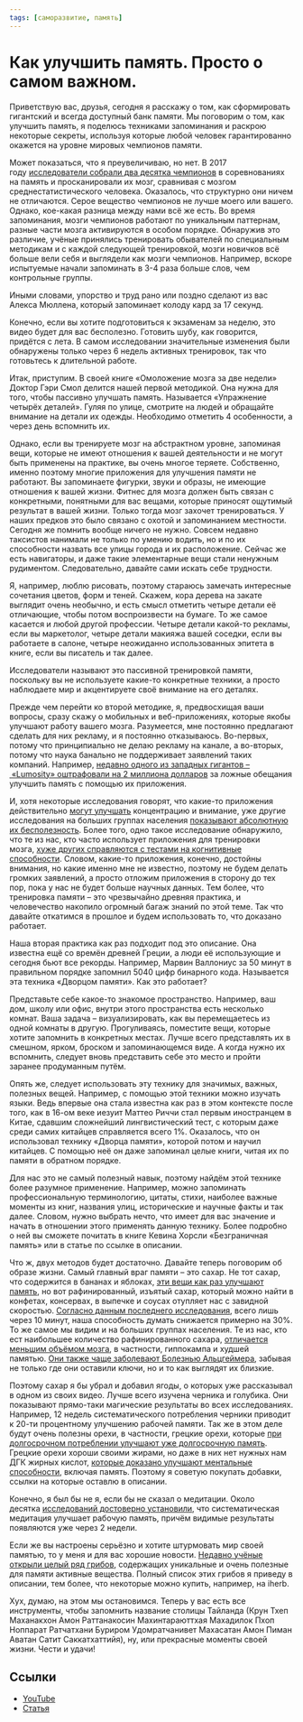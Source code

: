 ```yaml
---
tags: [саморазвитие, память]
---
```

# Как улучшить память. Просто о самом важном.

Приветствую вас, друзья, сегодня я расскажу о том, как сформировать гигантский и всегда доступный банк памяти. Мы поговорим о том, как улучшить память, я поделюсь техниками запоминания и раскрою некоторые секреты, используя которые любой человек гарантированно окажется на уровне мировых чемпионов памяти.

Может показаться, что я преувеличиваю, но нет. В 2017 году [исследователи собрали два десятка чемпионов](https://www.cell.com/neuron/fulltext/S0896-6273(17)30087-9) в соревнованиях на память и просканировали их мозг, сравнивая с мозгом среднестатистического человека. Оказалось, что структурно они ничем не отличаются. Серое вещество чемпионов не лучше моего или вашего. Однако, кое-какая разница между нами всё же есть. Во время запоминания, мозги чемпионов работают по уникальным паттернам, разные части мозга активируются в особом порядке. Обнаружив это различие, учёные принялись тренировать обывателей по специальным методикам и с каждой следующей тренировкой, мозги новичков всё больше вели себя и выглядели как мозги чемпионов. Например, вскоре испытуемые начали запоминать в 3-4 раза больше слов, чем контрольные группы.

Иными словами, упорство и труд рано или поздно сделают из вас Алекса Мюллена, который запоминает колоду кард за 17 секунд.

Конечно, если вы хотите подготовиться к экзаменам за неделю, это видео будет для вас бесполезно. Готовить шубу, как говорится, придётся с лета. В самом исследовании значительные изменения были обнаружены только через 6 недель активных тренировок, так что готовьтесь к длительной работе.

Итак, приступим. В своей книге «Омоложение мозга за две недели» Доктор Гэри Смол делится нашей первой методикой. Она нужна для того, чтобы пассивно улучшать память. Называется «Упражнение четырёх деталей». Гуляя по улице, смотрите на людей и обращайте внимание на детали их одежды. Необходимо отметить 4 особенности, а через день вспомнить их.

Однако, если вы тренируете мозг на абстрактном уровне, запоминая вещи, которые не имеют отношения к вашей деятельности и не могут быть применены на практике, вы очень многое теряете. Собственно, именно поэтому многие приложения для улучшения памяти не работают. Вы запоминаете фигурки, звуки и образы, не имеющие отношения к вашей жизни. Фитнес для мозга должен быть связан с конкретными, понятными для вас вещами, которые приносят ощутимый результат в вашей жизни. Только тогда мозг захочет тренироваться. У наших предков это было связано с охотой и запоминанием местности. Сегодня же помнить вообще ничего не нужно. Совсем недавно таксистов нанимали не только по умению водить, но и по их способности назвать все улицы города и их расположение. Сейчас же есть навигаторы, и даже такие элементарные вещи стали ненужным рудиментом. Следовательно, давайте сами искать себе трудности.

Я, например, люблю рисовать, поэтому стараюсь замечать интересные сочетания цветов, форм и теней. Скажем, кора дерева на закате выглядит очень необычно, и есть смысл отметить четыре детали её отличающие, чтобы потом воспроизвести на бумаге. То же самое касается и любой другой профессии. Четыре детали какой-то рекламы, если вы маркетолог, четыре детали макияжа вашей соседки, если вы работаете в салоне, четыре неожиданно использованных эпитета в книге, если вы писатель и так далее.

Исследователи называют это пассивной тренировкой памяти, поскольку вы не используете какие-то конкретные техники, а просто наблюдаете мир и акцентируете своё внимание на его деталях.

Прежде чем перейти ко второй методике, я, предвосхищая ваши вопросы, сразу скажу о мобильных и веб-приложениях, которые якобы улучшают работу вашего мозга. Разумеется, мне постоянно предлагают сделать для них рекламу, и я постоянно отказываюсь. Во-первых, потому что принципиально не делаю рекламу на канале, а во-вторых, потому что наука банально не поддерживает заявлений таких компаний. Например, [недавно одного из западных гигантов – «Lumosity» оштрафовали на 2 миллиона долларов](https://www.ftc.gov/news-events/press-releases/2016/01/lumosity-pay-2-million-settle-ftc-deceptive-advertising-charges) за ложные обещания улучшить память с помощью их приложения.

И, хотя некоторые исследования говорят, что какие-то приложения действительно [могут улучшать](https://www.frontiersin.org/articles/10.3389/fnbeh.2019.00002/full) концентрацию и внимание, уже другие исследования на больших группах населения [показывают абсолютную их бесполезность](https://journals.sagepub.com/doi/abs/10.1177/1529100616661983). Более того, одно такое исследование обнаружило, что те из нас, кто часто использует приложения для тренировки мозга, [хуже других справляются с тестами на когнитивные способности](https://link.springer.com/article/10.3758%2Fs13421-016-0629-4). Словом, какие-то приложения, конечно, достойны внимания, но какие именно мне не известно, поэтому не будем делать громких заявлений, а просто отложим приложения в сторону до тех пор, пока у нас не будет больше научных данных. Тем более, что тренировка памяти – это чрезвычайно древняя практика, и человечество накопило огромный багаж знаний по этой теме. Так что давайте откатимся в прошлое и будем использовать то, что доказано работает.

Наша вторая практика как раз подходит под это описание. Она известна ещё со времён древней Греции, а люди её использующие и сегодня бьют все рекорды. Например, Марвин Валлониус за 50 минут в правильном порядке запомнил 5040 цифр бинарного кода. Называется эта техника «Дворцом памяти». Как это работает?

Представьте себе какое-то знакомое пространство. Например, ваш дом, школу или офис, внутри этого пространства есть несколько комнат. Ваша задача – визуализировать, как вы перемещаетесь из одной комнаты в другую. Прогуливаясь, поместите вещи, которые хотите запомнить в конкретных местах. Лучше всего представлять их в смешном, ярком, броском и запоминающемся виде. А когда нужно их вспомнить, следует вновь представить себе это место и пройти заранее продуманным путём. 

Опять же, следует использовать эту технику для значимых, важных, полезных вещей. Например, с помощью этой техники можно изучать языки. Ведь впервые она стала известна как раз в этом контексте после того, как в 16-ом веке иезуит Маттео Риччи стал первым иностранцем в Китае, сдавшим сложнейший лингвистический тест, с которым даже среди самих китайцев справляется всего 1%. Оказалось, что он использовал технику «Дворца памяти», которой потом и научил китайцев. С помощью неё он даже запоминал целые книги, читая их по памяти в обратном порядке.

Для нас это не самый полезный навык, поэтому найдём этой технике более разумное применение. Например, можно запоминать профессиональную терминологию, цитаты, стихи, наиболее важные моменты из книг, названия улиц, исторические и научные факты и так далее. Словом, нужно выбрать нечто, что имеет для вас значение и начать в отношении этого применять данную технику. Более подробно о ней вы сможете почитать в книге Кевина Хорсли «Безграничная память» или в статье по ссылке в описании.

Что ж, двух методов будет достаточно. Давайте теперь поговорим об образе жизни. Самый главный враг памяти – это сахар. Не тот сахар, что содержится в бананах и яблоках, [эти вещи как раз улучшают память](http://ajcn.nutrition.org/content/72/3/825.full), но вот рафинированный, изъятый сахар, который можно найти в конфетах, консервах, в выпечке и соусах отупляет нас с завидной скоростью. [Согласно данным последнего исследования](https://www.sciencedirect.com/science/article/abs/pii/S0031938417304328), всего лишь через 10 минут, наша способность думать снижается примерно на 30%. То же самое мы видим и на больших группах населения. Те из нас, кто ест наибольшее количество рафинированного сахара, [отличается меньшим объёмом мозга](https://www.alzheimersanddementia.com/article/S1552-5260(17)30050-X/abstract), в частности, гиппокампа и худшей памятью. [Они также чаще заболевают Болезнью Альцгеймера](http://stroke.ahajournals.org/content/early/2017/04/20/STROKEAHA.116.016027), забывая не только где они оставили ключи, но и то как выглядят их близкие.

Поэтому сахар я бы убрал и добавил ягоды, о которых уже рассказывал в одном из своих видео. Лучше всего изучена черника и голубика. Они показывают прямо-таки магические результаты во всех исследованиях. Например, 12 недель систематического потребления черники приводит к 20-ти процентному улучшению рабочей памяти. Так же в этом деле будут очень полезны орехи, в частности, грецкие орехи, которые [при долгосрочном потреблении улучшают уже долгосрочную память](https://www.ncbi.nlm.nih.gov/pmc/articles/PMC4105147/). Грецкие орехи хороши своими жирами, но даже в них нет нужных нам ДГК жирных кислот, [которые доказано улучшают ментальные способности](https://academic.oup.com/ajcn/article/97/5/1134/4577127), включая память. Поэтому я советую покупать добавки, ссылки на которые оставлю в описании.

Конечно, я был бы не я, если бы не сказал о медитации. Около десятка [исследований достоверно установили](https://journals.sagepub.com/doi/abs/10.1177/0956797612459659), что систематическая медитация улучшает рабочую память, причём видимые результаты появляются уже через 2 недели.

Если же вы настроены серьёзно и хотите штурмовать мир своей памятью, то у меня и для вас хорошие новости. [Недавно учёные открыли целый ряд грибов](https://www.liebertpub.com/doi/full/10.1089/jmf.2016.3740), содержащих уникальные и очень полезные для памяти активные вещества. Полный список этих грибов я приведу в описании, тем более, что некоторые можно купить, например, на iherb.

Хух, думаю, на этом мы остановимся. Теперь у вас есть все инструменты, чтобы запомнить название столицы Тайланда (Крун Тхеп Маханакхон Амон Раттанакосин Махинтараюттхая Махадилок Пхоп Ноппарат Ратчатхани Буриром Удомратчанивет Махасатан Амон Пиман Аватан Сатит Саккатхаттийя), ну, или прекрасные моменты своей жизни. Чести и удачи!

## Ссылки

* [YouTube](https://www.youtube.com/watch?v=2tQVj_nOlbo)
* [Статья](https://prosto.academy/improve-memory/)